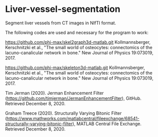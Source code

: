 # Liver-vessel-segmentation

Segment liver vessels from CT images in NIfTI format.

The following codes are used and necessary for the program to work:

https://github.com/phi-max/skel2graph3d-matlab.git
Kollmannsberger, Kerschnitzki et al., "The small world of osteocytes: connectomics of the lacuno-canalicular network in bone." New Journal of Physics 19:073019, 2017.


https://github.com/phi-max/skeleton3d-matlab.git
Kollmannsberger, Kerschnitzki et al., "The small world of osteocytes: connectomics of the lacuno-canalicular network in bone." New Journal of Physics 19:073019, 2017.

Tim Jerman (2020). Jerman Enhancement Filter (https://github.com/timjerman/JermanEnhancementFilter), GitHub. Retrieved December 8, 2020.

Graham Treece (2020). Structurally Varying Bitonic Filter (https://www.mathworks.com/matlabcentral/fileexchange/68541-structurally-varying-bitonic-filter), MATLAB Central File Exchange. Retrieved December 8, 2020.

